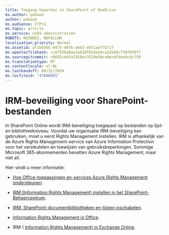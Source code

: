 ```yaml
---
title: Toegang beperken in SharePoint of OneDrive
ms.author: pebaum
author: pebaum
ms.audience: ITPro
ms.topic: article
ms.service: o365-administration
ROBOTS: NOINDEX, NOFOLLOW
localization_priority: Normal
ms.assetid: af1b936b-0475-497b-a6d3-e671aef7b717
ms.openlocfilehash: cc6f93ba8ae3a030f83da5eca2d28dcf38f0f8f7
ms.sourcegitcommit: c6692ce0fa1358ec3529e59ca0ecdfdea4cdc759
ms.translationtype: MT
ms.contentlocale: nl-NL
ms.lasthandoff: 09/15/2020
ms.locfileid: "47800891"
---
```

# <a name="irm-protection-to-sharepoint-files"></a>IRM-beveiliging voor SharePoint-bestanden


In SharePoint Online wordt IRM-beveiliging toegepast op bestanden op lijst-en bibliotheekniveau. Voordat uw organisatie IRM-beveiliging kan gebruiken, moet u eerst Rights Management instellen. IRM is afhankelijk van de Azure Rights Management-service van Azure Information Protection voor het versleutelen en toewijzen van gebruiksbeperkingen. Sommige Microsoft 365-abonnementen bevatten Azure Rights Management, maar niet all. 

Hier vindt u meer informatie:

- [Hoe Office-toepassingen en-services Azure Rights Management ondersteunen](https://docs.microsoft.com/azure/information-protection/understand-explore/office-apps-services-support).

- [IRM (Information Rights Management) instellen in het SharePoint-Beheercentrum](https://docs.microsoft.com/microsoft-365/compliance/set-up-irm-in-sp-admin-center).

- [IRM: SharePoint-documentbibliotheken en-lijsten inschakelen](https://docs.microsoft.com/microsoft-365/compliance/set-up-irm-in-sp-admin-center#irm-enable-sharepoint-document-libraries-and-lists).

- [Information Rights Management in Office](https://support.office.com/Article/Information-Rights-Management-in-Office-c7a70797-6b1e-493f-acf7-92a39b85e30c).

- IRM ( [Information Rights Management) in Exchange Online](https://docs.microsoft.com/microsoft-365/compliance/information-rights-management-in-exchange-online).


